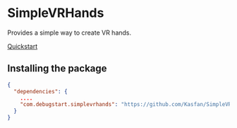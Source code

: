 ﻿# SimpleVRHands

Provides a simple way to create VR hands.


[Quickstart](docs/Quickstart.md)


## Installing the package

```json
{
  "dependencies": {
    ....
    "com.debugstart.simplevrhands": "https://github.com/Kasfan/SimpleVRHands.git?path=/Packages/simple-vr-hands"
  }
}
```
